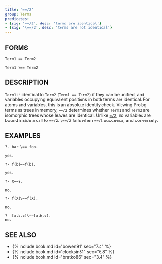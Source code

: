 ```yaml
---
title: '==/2'
group: Terms
predicates:
- {sig: '==/2', desc: 'terms are identical'}
- {sig: '\==/2', desc: 'terms are not identical'}
---
```


## FORMS
```
Term1 == Term2

Term1 \== Term2
```
## DESCRIPTION

`Term1` is identical to `Term2` (`Term1 == Term2`) if they can be unified, and variables occupying equivalent positions in both terms are identical. For atoms and variables, this is an absolute identity check. Viewing Prolog terms as trees in memory, `==/2` determines whether `Term1` and `Term2` are isomorphic trees whose leaves are identical. Unlike [`=/2`](unify2.html), no variables are bound inside a call to `==/2`.   `\==/2`  fails when `==/2` succeeds, and conversely.

## EXAMPLES
```
?- bar \== foo.

yes.

?- f(b)==f(b).

yes.

?- X==Y.

no.

?- f(X)\==f(X).

no.

?- [a,b,c]\==[a,b,c].
no.
```
## SEE ALSO

- {% include book.md id="bowen91"    sec="7.4" %}
- {% include book.md id="clocksin81" sec="6.8" %}
- {% include book.md id="bratko86"   sec="3.4" %}

